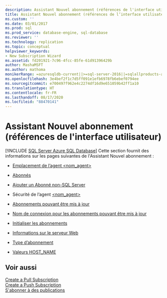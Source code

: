 ```yaml
---
description: Assistant Nouvel abonnement (références de l'interface utilisateur)
title: Assistant Nouvel abonnement (références de l’interface utilisateur) | Microsoft Docs
ms.custom: ''
ms.date: 03/01/2017
ms.prod: sql
ms.prod_service: database-engine, sql-database
ms.reviewer: ''
ms.technology: replication
ms.topic: conceptual
helpviewer_keywords:
- New Subscription Wizard
ms.assetid: fd201921-7c96-4fcc-85fe-61d91396429b
author: MashaMSFT
ms.author: mathoma
monikerRange: =azuresqldb-current||>=sql-server-2016||=sqlallproducts-allversions
ms.openlocfilehash: 3e4bef2f1c7d5ff091e1efb6978fb6ebef0794ee
ms.sourcegitcommit: e700497f962e4c2274df16d9e651059b42ff1a10
ms.translationtype: HT
ms.contentlocale: fr-FR
ms.lasthandoff: 08/17/2020
ms.locfileid: "88470141"
---
```

# <a name="new-subscription-wizard-ui-reference"></a>Assistant Nouvel abonnement (références de l'interface utilisateur)
[!INCLUDE [SQL Server Azure SQL Database](../../includes/applies-to-version/sql-asdb.md)]
Cette section fournit des informations sur les pages suivantes de l'Assistant Nouvel abonnement :  
  
-   [Emplacement de l’agent &#60;nom_agent&#62;](../../relational-databases/replication/agentname-agent-location.md)  
  
-   [Abonnés](../../relational-databases/replication/subscribers.md)  
  
-   [Ajouter un Abonné non-SQL Server](../../relational-databases/replication/add-non-sql-server-subscriber.md)  
  
-   Sécurité de l’agent [&#60;nom_agent&#62;](../../relational-databases/replication/agentname-agent-security.md)  
  
-   [Abonnements pouvant être mis à jour](../../relational-databases/replication/updatable-subscriptions.md)  
  
-   [Nom de connexion pour les abonnements pouvant être mis à jour](../../relational-databases/replication/login-for-updatable-subscriptions.md)  
  
-   [Initialiser les abonnements](../../relational-databases/replication/initialize-subscriptions.md)  
  
-   [Informations sur le serveur Web](../../relational-databases/replication/web-server-information.md)  
  
-   [Type d’abonnement](../../relational-databases/replication/subscription-type.md)  
  
-   [Valeurs HOST_NAME](../../relational-databases/replication/host-name-values.md)  
  
## <a name="see-also"></a>Voir aussi  
 [Create a Pull Subscription](../../relational-databases/replication/create-a-pull-subscription.md)   
 [Create a Push Subscription](../../relational-databases/replication/create-a-push-subscription.md)   
 [S'abonner à des publications](../../relational-databases/replication/subscribe-to-publications.md)   

  
  
